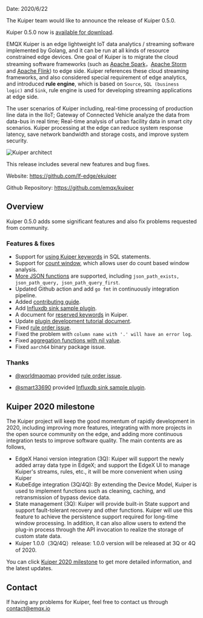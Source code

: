 Date: 2020/6/22

The Kuiper team would like to announce the release of Kuiper 0.5.0. 

Kuiper 0.5.0 now is [available for download](https://github.com/emqx/kuiper/releases/tag/0.5.0).

EMQX Kuiper is an edge lightweight IoT data analytics / streaming software implemented by Golang, and it can be run at all kinds of resource constrained edge devices. One goal of Kuiper is to migrate the cloud streaming software frameworks (such as [Apache Spark](https://spark.apache.org/)，[Apache Storm](https://storm.apache.org/) and [Apache Flink](https://flink.apache.org/)) to edge side. Kuiper references these cloud streaming frameworks, and also considered special requirement of edge analytics, and introduced **rule engine**, which is based on `Source`, `SQL (business logic)` and `Sink`, rule engine is used for developing streaming applications at edge side.

The user scenarios of Kuiper including, real-time processing of production line data in the IIoT; Gateway of Connected Vehicle analyze the data from data-bus in real time; Real-time analysis of urban facility data in smart city scenarios. Kuiper processing at the edge can reduce system response latency, save network bandwidth and storage costs, and improve system security.

![Kuiper architect](https://assets.emqx.com/images/f92e28acfbf4acdb12ace78f66371cad.png)

This release includes several new features and bug fixes.

Website: <https://github.com/lf-edge/ekuiper>

Github Repository: <https://github.com/emqx/kuiper>

## Overview

Kuiper 0.5.0 adds some significant features and also fix problems requested from community.

### Features & fixes

- Support for [using Kuiper keywords](https://github.com/emqx/kuiper/issues/237) in SQL statements.
- Support for [count window](https://github.com/emqx/kuiper/blob/master/docs/en_US/sqls/windows.md#count-window), which allows user do count based window analysis.
- [More JSON functions](https://github.com/emqx/kuiper/blob/master/docs/en_US/json_expr.md#json-path-functions) are supported, including `json_path_exists, json_path_query, json_path_query_first`.
- Updated Github action and add `go fmt` in continuously integration pipeline.
- Added [contributing guide](https://github.com/emqx/kuiper/blob/master/docs/CONTRIBUTING.md).
- Add [Influxdb sink sample plugin](https://github.com/emqx/kuiper/blob/master/docs/en_US/plugins/sinks/influxdb.md).
- A document for [reserved keywords](https://github.com/emqx/kuiper/blob/master/docs/en_US/sqls/lexical_elements.md) in Kuiper.
- Update [plugin development tutorial document](https://github.com/emqx/kuiper/blob/master/docs/en_US/plugins/plugins_tutorial.md).
- Fixed [rule order issue](https://github.com/emqx/kuiper/issues/303). 
- Fixed the problem with `column name with '.' will have an error log`.  
- Fixed [aggregation functions with nil value](https://github.com/emqx/kuiper/issues/294).
- Fixed `aarch64` binary package issue. 

### Thanks

- [@worldmaomao](https://github.com/worldmaomao) provided [rule order issue](https://github.com/emqx/kuiper/issues/303).

- [@smart33690](https://github.com/smart33690) provided [Influxdb sink sample plugin](https://github.com/emqx/kuiper/blob/master/docs/en_US/plugins/sinks/influxdb.md).

## Kuiper 2020 milestone

The Kuiper project will keep the good momentum of rapidly development in 2020, including improving more features, integrating with more projects in the open source community on the edge, and adding more continuous integration tests to improve software quality. The main contents are as follows,

- EdgeX Hanoi version integration (3Q): Kuiper will support the newly added array data type in EdgeX; and support the EdgeX UI to manage Kuiper's streams, rules, etc., it will be more convenient when using Kuiper
- KubeEdge integration (3Q/4Q): By extending the Device Model, Kuiper is used to implement functions such as cleaning, caching, and retransmission of bypass device data. 
- State management (3Q): Kuiper will provide built-in State support and support fault-tolerant recovery and other functions. Kuiper will use this feature to achieve the persistence support required for long-time window processing. In addition, it can also allow users to extend the plug-in process through the API invocation to realize the storage of custom state data.
- Kuiper 1.0.0（3Q/4Q）release: 1.0.0 version will be released at 3Q or 4Q of 2020.

You can click [Kuiper 2020 milestone](https://github.com/emqx/kuiper/projects/1) to get more detailed information, and the latest updates.

## Contact

If having any problems for Kuiper, feel free to contact us through [contact@emqx.io](mailto:contact@emqx.io)
